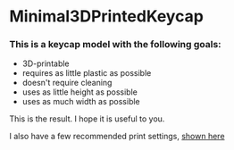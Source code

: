 # Minimal3DPrintedKeycap

### This is a keycap model with the following goals:
- 3D-printable
- requires as little plastic as possible
- doesn't require cleaning 
- uses as little height as possible
- uses as much width as possible

This is the result. I hope it is useful to you. 

I also have a few recommended print settings, [shown here](recommendedsettings.md)
